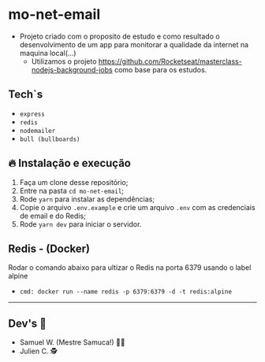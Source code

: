 # mo-net-email
- Projeto criado com o proposito de estudo e como resultado o desenvolvimento de um app para monitorar a qualidade da internet na maquina local(...)
  - Utilizamos o projeto https://github.com/Rocketseat/masterclass-nodejs-background-jobs como base para os estudos.

## Tech`s
- `express`
- `redis`
- `nodemailer`
- `bull (bullboards)`


## 🔥 Instalação e execução 

1. Faça um clone desse repositório;
2. Entre na pasta `cd mo-net-email`;
3. Rode `yarn` para instalar as dependências;
4. Copie o arquivo `.env.example` e crie um arquivo `.env` com as credenciais de email e do Redis;
7. Rode `yarn dev` para iniciar o servidor.

##  Redis - (Docker)
  Rodar o comando abaixo para ultizar o Redis na porta 6379 usando o label alpine
  - `cmd: docker run --name redis -p 6379:6379 -d -t redis:alpine`


---

##  Dev's 💠
- Samuel W. (Mestre Samuca!) 👨‍🏫
- Julien C. 🕵
